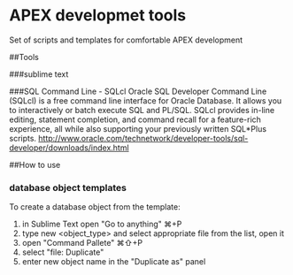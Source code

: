 # APEX developmet tools

Set of scripts and templates for comfortable APEX development

##Tools

###sublime text

###SQL Command Line - SQLcl 
Oracle SQL Developer Command Line (SQLcl) is a free command line interface for Oracle Database. It allows you to interactively or batch execute SQL and PL/SQL. SQLcl provides in-line editing, statement completion, and command recall for a feature-rich experience,  all while also supporting your previously written SQL*Plus scripts.
http://www.oracle.com/technetwork/developer-tools/sql-developer/downloads/index.html

##How to use

### database object templates
To create a database object from the template:
1. in Sublime Text open "Go to anything"  ⌘+P
2. type new <object_type> and select appropriate file from the list, open it
3. open "Command Pallete" ⌘⇧+P
4. select "file: Duplicate"
5. enter new object name in the "Duplicate as" panel